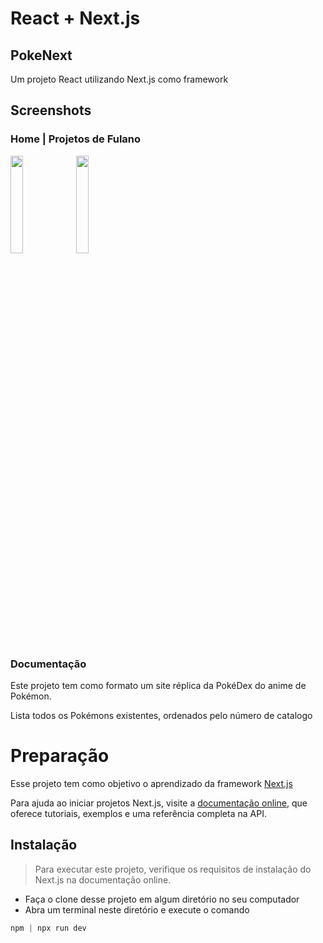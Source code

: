 # React + Next.js

## PokeNext

Um projeto React utilizando Next.js como framework

## Screenshots

### Home | Projetos de Fulano

<img src="./public/Home.svg" width="20%"></img>
<img src="./public/Repos.svg" width="20%"></img>

### Documentação

Este projeto tem como formato um site réplica da PokéDex do anime de Pokémon.

Lista todos os Pokémons existentes, ordenados pelo número de catalogo

# Preparação

Esse projeto tem como objetivo o aprendizado da framework [Next.js](https://nextjs.org/)

Para ajuda ao iniciar projetos Next.js, visite a
[documentação online](https://nextjs.org/docs), que oferece tutoriais, exemplos e uma referência completa na API.

## Instalação

> Para executar este projeto, verifique os requisitos de instalação do Next.js na documentação online.

-   Faça o clone desse projeto em algum diretório no seu computador
-   Abra um terminal neste diretório e execute o comando

```py
npm | npx run dev
```

